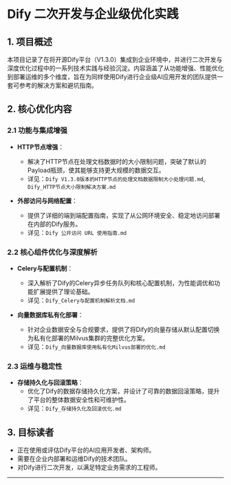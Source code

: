 # Dify 二次开发与企业级优化实践

## 1. 项目概述

本项目记录了在将开源Dify平台（V1.3.0）集成到企业环境中，并进行二次开发与深度优化过程中的一系列技术实践与经验沉淀。内容涵盖了从功能增强、性能优化到部署运维的多个维度，旨在为同样使用Dify进行企业级AI应用开发的团队提供一套可参考的解决方案和避坑指南。

## 2. 核心优化内容

### 2.1 功能与集成增强

*   **HTTP节点增强**：
    *   解决了HTTP节点在处理文档数据时的大小限制问题，突破了默认的Payload瓶颈，使其能够支持更大规模的数据交互。
    *   详见：`Dify V1.3.0版本的HTTP节点的处理文档数据限制大小处理问题.md`, `Dify_HTTP节点大小限制解决方案.md`

*   **外部访问与网络配置**：
    *   提供了详细的端到端配置指南，实现了从公网环境安全、稳定地访问部署在内部的Dify服务。
    *   详见：`Dify 公开访问 URL 使用指南.md`

### 2.2 核心组件优化与深度解析

*   **Celery与配置机制**：
    *   深入解析了Dify的Celery异步任务队列和核心配置机制，为性能调优和功能扩展提供了理论基础。
    *   详见：`Dify_Celery与配置机制解析文档.md`

*   **向量数据库私有化部署**：
    *   针对企业数据安全与合规要求，提供了将Dify的向量存储从默认配置切换为私有化部署的Milvus集群的完整优化方案。
    *   详见：`Dify_向量数据库使用私有化Milvus部署的优化.md`

### 2.3 运维与稳定性

*   **存储持久化与回滚策略**：
    *   优化了Dify的数据存储持久化方案，并设计了可靠的数据回滚策略，提升了平台的整体数据安全性和可维护性。
    *   详见：`Dify_存储持久化及回滚优化.md`

## 3. 目标读者

*   正在使用或评估Dify平台的AI应用开发者、架构师。
*   需要在企业内部署和运维Dify的技术团队。
*   对Dify进行二次开发，以满足特定业务需求的工程师。

---
